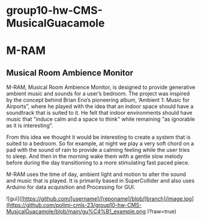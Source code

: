 # group10-hw-CMS-MusicalGuacamole

# M-RAM
## Musical Room Ambience Monitor

M-RAM, Musical Room Ambience Monitor, is designed to provide generative ambient music and sounds for a user’s bedroom. The project was inspired by the concept behind Brian Eno’s  pioneering album, ‘Ambient 1: Music for Airports”, where he played with the idea that an indoor space should have a soundtrack that is suited to it. He felt that indoor environments should have music that "induce calm and a space to think" while remaining "as ignorable as it is interesting". 

From this idea we thought it would be interesting to create a system that is suited to a bedroom. So for example, at night we play a very soft chord on a pad with the sound of rain to provide a calming feeling while the user tries to sleep. And then in the morning wake them with a gentle slow melody before during the day transitioning to a more stimulating fast paced piece. 

M-RAM uses the time of day, ambient light and motion to alter the sound and music that is played. It is primarily based in SuperCollider and also uses Arduino for data acquisition and Processing for GUI.

![gui]([https://github.com/[username]/[reponame]/blob/[branch]/image.jpg](https://github.com/polimi-cmls-23/group10-hw-CMS-MusicalGuacamole/blob/main/gu%C4%B1_example.png
)?raw=true)

